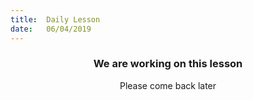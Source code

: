 ```yaml
---
title:  Daily Lesson
date:   06/04/2019
---
```


### <center>We are working on this lesson</center>
<center>Please come back later</center>
